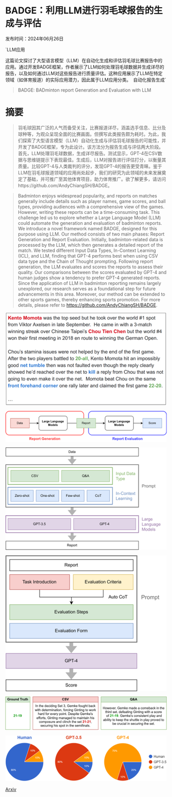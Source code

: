# BADGE：利用LLM进行羽毛球报告的生成与评估

发布时间：2024年06月26日

`LLM应用

这篇论文探讨了大型语言模型（LLM）在自动化生成和评估羽毛球比赛报告中的应用。通过开发BADGE框架，作者展示了LLM如何处理羽毛球数据并生成详尽的报告，以及如何通过LLM对这些报告进行质量评估。这种应用展示了LLM在特定领域（如体育报道）的实际应用潜力，因此属于LLM应用分类。` `自动化报告生成`

> BADGE: BADminton report Generation and Evaluation with LLM

# 摘要

> 羽毛球因其广泛的人气而备受关注，比赛报道详尽，涵盖选手信息、比分及球种等，为观众呈现全面的比赛画面。但撰写此类报告颇为耗时。为此，我们探索了大型语言模型（LLM）自动化生成与评估羽毛球报告的可能性，并开发了BADGE框架，专为此设计。该方法分为报告生成与评估两大阶段。首先，LLM处理羽毛球数据，生成详尽报告。测试显示，GPT-4在CSV数据与思维链提示下表现最佳。生成后，LLM对报告进行评估打分，以衡量其质量。比较GPT-4与人类裁判的评分，发现GPT-4的报告更受青睐。鉴于LLM在羽毛球报道领域的应用尚处起步，我们的研究为此领域的未来发展奠定了基础，并可推广至其他体育项目，助力体育推广。欲了解更多，请访问https://github.com/AndyChiangSH/BADGE。

> Badminton enjoys widespread popularity, and reports on matches generally include details such as player names, game scores, and ball types, providing audiences with a comprehensive view of the games. However, writing these reports can be a time-consuming task. This challenge led us to explore whether a Large Language Model (LLM) could automate the generation and evaluation of badminton reports. We introduce a novel framework named BADGE, designed for this purpose using LLM. Our method consists of two main phases: Report Generation and Report Evaluation. Initially, badminton-related data is processed by the LLM, which then generates a detailed report of the match. We tested different Input Data Types, In-Context Learning (ICL), and LLM, finding that GPT-4 performs best when using CSV data type and the Chain of Thought prompting. Following report generation, the LLM evaluates and scores the reports to assess their quality. Our comparisons between the scores evaluated by GPT-4 and human judges show a tendency to prefer GPT-4 generated reports. Since the application of LLM in badminton reporting remains largely unexplored, our research serves as a foundational step for future advancements in this area. Moreover, our method can be extended to other sports games, thereby enhancing sports promotion. For more details, please refer to https://github.com/AndyChiangSH/BADGE.

![BADGE：利用LLM进行羽毛球报告的生成与评估](../../../paper_images/2406.18116/badminton_report_3.png)

![BADGE：利用LLM进行羽毛球报告的生成与评估](../../../paper_images/2406.18116/overview.png)

![BADGE：利用LLM进行羽毛球报告的生成与评估](../../../paper_images/2406.18116/generation-3.png)

![BADGE：利用LLM进行羽毛球报告的生成与评估](../../../paper_images/2406.18116/evaluation.png)

![BADGE：利用LLM进行羽毛球报告的生成与评估](../../../paper_images/2406.18116/data_type.png)

![BADGE：利用LLM进行羽毛球报告的生成与评估](../../../paper_images/2406.18116/guess.png)

[Arxiv](https://arxiv.org/abs/2406.18116)